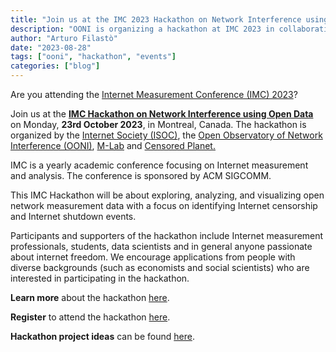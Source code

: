 ```yaml
---
title: "Join us at the IMC 2023 Hackathon on Network Interference using Open Data"
description: "OONI is organizing a hackathon at IMC 2023 in collaboration with ISOC, M-Lab and Censored Planet. Join us on 23rd October 2023 in Montreal!"
author: "Arturo Filastò"
date: "2023-08-28"
tags: ["ooni", "hackathon", "events"]
categories: ["blog"]
---
```


Are you attending the [Internet Measurement Conference (IMC)
2023](https://conferences.sigcomm.org/imc/2023/)?

Join us at the **[IMC Hackathon on Network Interference using Open
Data](https://conferences.sigcomm.org/imc/2023/hackaton/)** on Monday, **23rd
October 2023**, in Montreal, Canada. The hackathon is organized by the
[Internet Society (ISOC)](https://www.internetsociety.org/), the [Open
Observatory of Network Interference (OONI)](https://ooni.org/),
[M-Lab](https://www.measurementlab.net/) and [Censored
Planet.](https://censoredplanet.org/) 

IMC is a yearly academic conference focusing on Internet measurement and
analysis. The conference is sponsored by ACM SIGCOMM.

This IMC Hackathon will be about exploring, analyzing, and visualizing open
network measurement data with a focus on identifying Internet censorship and
Internet shutdown events. 

Participants and supporters of the hackathon include Internet measurement
professionals, students, data scientists and in general anyone passionate about
internet freedom. We encourage applications from people with diverse backgrounds (such as economists and social
scientists) who are interested in participating in the hackathon. 

**Learn more** about the hackathon
[here](https://conferences.sigcomm.org/imc/2023/hackaton/).

**Register** to attend the hackathon
[here](https://app.smartsheet.com/b/form/8a5ab2684812497093104a31377181ac).

**Hackathon project ideas** can be found
[here](https://docs.google.com/document/d/1bmCwU0ZJCu-xKlIBKqh3rdIJLHZ-vS7UCOfHI-0RxVE/).
